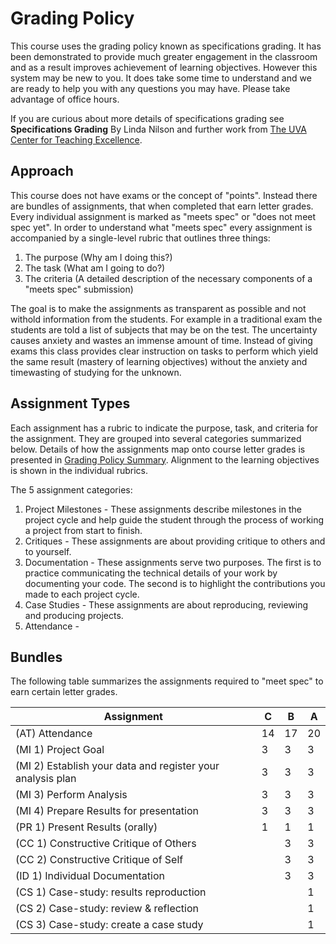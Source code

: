 # Grading Policy
This course uses the grading policy known as specifications grading. It has been demonstrated to provide much greater engagement in the classroom and as a result improves achievement of learning objectives. However this system may be new to you. It does take some time to understand and we are ready to help you with any questions you may have. Please take advantage of office hours. 

If you are curious about more details of specifications grading see **Specifications Grading** By Linda Nilson and further work from [The UVA Center for Teaching Excellence](https://app.cte.virginia.edu/events/cdi-2x-designing-equitable-grading-schemes).

## Approach
This course does not have exams or the concept of "points". Instead there are bundles of assignments, that when completed that earn letter grades. Every individual assignment is marked as "meets spec" or "does not meet spec yet". In order to understand what "meets spec" every assignment is accompanied by a single-level rubric that outlines three things:
1. The purpose (Why am I doing this?)
2. The task (What am I going to do?)
3. The criteria (A detailed description of the necessary components of a "meets spec" submission)

The goal is to make the assignments as transparent as possible and not withold information from the students. For example in a traditional exam the students are told a list of subjects that may be on the test. The uncertainty causes anxiety and wastes an immense amount of time. Instead of giving exams this class provides clear instruction on tasks to perform which yield the same result (mastery of learning objectives) without the anxiety and timewasting of studying for the unknown.

## Assignment Types
Each assignment has a rubric to indicate the purpose, task, and criteria for the assignment. They are grouped into several categories summarized below. Details of how the assignments map onto course letter grades is presented in [Grading Policy Summary](grading.md). Alignment to the learning objectives is shown in the individual rubrics. 

The 5 assignment categories:
1. Project Milestones - These assignments describe milestones in the project cycle and help guide the student through the process of working a project from start to finish.
2. Critiques - These assignments are about providing critique to others and to yourself.
3. Documentation - These assignments serve two purposes. The first is to practice communicating the technical details of your work by documenting your code. The second is to highlight the contributions you made to each project cycle.
4. Case Studies - These assignments are about reproducing, reviewing and producing projects.
5. Attendance - 

## Bundles
The following table summarizes the assignments required to "meet spec" to earn certain letter grades.

|Assignment |C|B|A|
|--|--|--|--|
|(AT) Attendance|14|17|20|
|(MI 1) Project Goal |3|3|3|
|(MI 2) Establish your data and register your analysis plan|3|3|3|
|(MI 3) Perform Analysis|3|3|3|
|(MI 4) Prepare Results for presentation|3|3|3|
|(PR 1) Present Results (orally)|1|1|1|
|(CC 1) Constructive Critique of Others||3|3|
|(CC 2) Constructive Critique of Self||3|3|
|(ID 1) Individual Documentation||3|3|
|(CS 1) Case-study: results reproduction|||1|
|(CS 2) Case-study: review & reflection|||1|
|(CS 3) Case-study: create a case study|||1|
